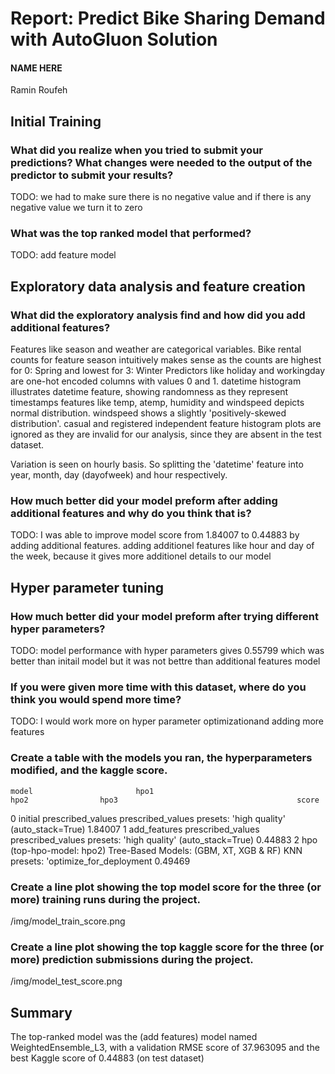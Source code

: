 # Report: Predict Bike Sharing Demand with AutoGluon Solution
#### NAME HERE
Ramin Roufeh

## Initial Training
### What did you realize when you tried to submit your predictions? What changes were needed to the output of the predictor to submit your results?
TODO: we had to make sure there is no negative value and if there is any negative value we turn it to zero

### What was the top ranked model that performed?
TODO: add feature model

## Exploratory data analysis and feature creation
### What did the exploratory analysis find and how did you add additional features?
Features like season and weather are categorical variables.
Bike rental counts for feature season intuitively makes sense as the counts are highest for 0: Spring and lowest for 3: Winter
Predictors like holiday and workingday are one-hot encoded columns with values 0 and 1.
datetime histogram illustrates datetime feature, showing randomness as they represent timestamps
features like temp, atemp, humidity and windspeed depicts normal distribution. windspeed shows a slightly 'positively-skewed distribution'.
casual and registered independent feature histogram plots are ignored as they are invalid for our analysis, since they are absent in the test dataset.

Variation is seen on hourly basis. So splitting the 'datetime' feature into year, month, day (dayofweek) and hour respectively.

### How much better did your model preform after adding additional features and why do you think that is?
TODO: I was able to improve model score from 1.84007 to 0.44883 by adding additional features.
adding additionel features like hour and day of the week, because it gives more additionel details to our model


## Hyper parameter tuning
### How much better did your model preform after trying different hyper parameters?
TODO: model performance with hyper parameters gives 0.55799 which was better than initail model but it was not bettre than additional features model

### If you were given more time with this dataset, where do you think you would spend more time?
TODO: I would work more on hyper parameter optimizationand adding more features

### Create a table with the models you ran, the hyperparameters modified, and the kaggle score.
    model	                    hpo1	                                hpo2	            hpo3	                                    score
0	initial	                    prescribed_values	                    prescribed_values	presets: 'high quality' (auto_stack=True)	1.84007
1	add_features	            prescribed_values	                    prescribed_values	presets: 'high quality' (auto_stack=True)	0.44883
2	hpo (top-hpo-model: hpo2)	Tree-Based Models: (GBM, XT, XGB & RF)	KNN	                presets: 'optimize_for_deployment	        0.49469

### Create a line plot showing the top model score for the three (or more) training runs during the project.
/img/model_train_score.png

### Create a line plot showing the top kaggle score for the three (or more) prediction submissions during the project.
/img/model_test_score.png



## Summary
The top-ranked model was the (add features) model named WeightedEnsemble_L3, with a validation RMSE score of  37.963095 and the best Kaggle score of 0.44883 (on test dataset)
